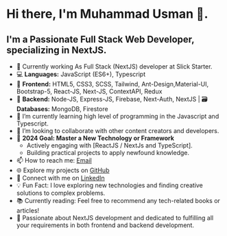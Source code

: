 # Hi there, I'm Muhammad Usman 👋.
## I'm a Passionate Full Stack Web Developer, specializing in NextJS.
- 🔭 Currently working As Full Stack (NextJS) developer at Slick Starter.
- 💻 **Languages:** JavaScript (ES6+), Typescript
- 🎨 **Frontend:** HTML5, CSS3, SCSS, Tailwind, Ant-Design,Material-UI, Bootstrap-5, React-JS, Next-JS, ContextAPI, Redux
- 🚀 **Backend:** Node-JS, Express-JS, Firebase, Next-Auth, NextJS | 🗃️  **Databases:** MongoDB, Firestore
- 🌱 I’m currently learning high level of programming in the Javascript and Typescript.
- 👯 I’m looking to collaborate with other content creators and developers.
- 🎯 **2024 Goal: Master a New Technology or Framework**
  - Actively engaging with [ReactJS / NextJs and TypeScript].
  - Building practical projects to apply newfound knowledge.
- 📫 How to reach me: [Email](mailto:mirzausman9006@gmail.com "Send an Email")
- 🌐 Explore my projects on [GitHub](https://github.com/MirzaUsman733/MirzaUsman733 "Visit GitHub Profile")
- 💼 Connect with me on [LinkedIn](https://www.linkedin.com/in/mirzausman-developer/ "Connect on LinkedIn")
- 💡 Fun Fact: I love exploring new technologies and finding creative solutions to complex problems.
- 📚 Currently reading: Feel free to recommend any tech-related books or articles!
- 🚀 Passionate about NextJS development and dedicated to fulfilling all your requirements in both frontend and backend development.
  
<!---
MirzaUsman733/MirzaUsman733 is a ✨ special ✨ repository because its `README.md` (this file) appears on your GitHub profile.
You can click the Preview link to take a look at your changes.
--->
